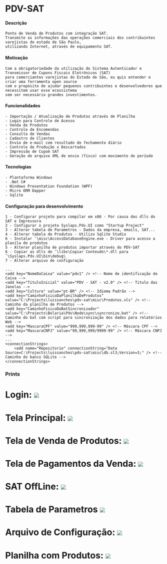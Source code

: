 # PDV-SAT

#### Descrição
```
Ponto de Venda de Produtos com integração SAT.
Transmite as informações das operações comerciais dos contribuintes varejistas do estado de São Paulo,
utilizando Internet, através de equipamento SAT.
```


#### Motivação
```
Com a obrigatoriedade da utilização do Sistema Autenticador e Transmissor de Cupons Fiscais Eletrônicos (SAT)
para comerciantes varejistas do Estado de São, eu quis entender e criar uma ferramenta open source
com o propósito de ajudar pequenos contribuintes e desenvolvedores que necessitem usar esse ecossistema
sem ser necessário grandes investimentos. 
```

#### Funcionalidades
```
- Importação / Atualização de Produtos através de Planilha 
- Login para Controle de Acesso
- Venda de Produtos
- Controle de Encomendas
- Consulta de Vendas
- Cadastro de Clientes
- Envio de e-mail com resultado do fechamento diário
- Controle de Produção x Descartados
- Impressão de Cupom SAT
- Geração de arquivo XML de envio (fisco) com movimento do período
```

#### Tecnologias
```
- Plantaforma Windows 
- .Net C#
- Windows Presentation Foundation (WPF)
- Micro ORM Dapper
- Sqlite
```

#### Configuração para desenvolvimento
	1 - Configurar projeto para compilar em x86 - Por causa das dlls do SAT e Impressora 
	2 - Configurar o projeto Syslaps.Pdv.UI como "Startup Project" 
	3 - Alterar tabela de Parametros - Dados da empresa, emails, SAT...
	4 - Alterar tabela de Produtos - Utilizo Sqlite Studio 
	6 - Instalar ˜\misc\AccessDatabaseEngine.exe - Driver para acesso a planila de produtos
	5 - Alterar planilha de produtos importar através do PDV-SAT
	6 - Copiar as dlls de ˜\libs\Copiar Conteudo\*.dll para ˜\Syslaps.Pdv.UI\bin\debug\  
	7 - Alterar arquivo de configuração
```
...
<add key="NomeDoCaixa" value="pdv1" /> <!-- Nome de identificação do Caixa -->
<add key="TituloInicial" value="PDV - SAT - v2.0" /> <!-- Titulo das Janelas -->
<add key="Cultura" value="pt-BR" /> <!-- Idioma Padrão -->
<add key="CaminhoFisicoDaPlanilhaDeProdutos" value="C:\Projects\luissanches\pdv-sat\misc\Produtos.xls" /> <!-- Caminho da planilha de Produtos -->
<add key="CaminhoFisicoDoBatSincronizador" value="C:\Projects\Bolaria\Pdv\Node\sync\syncronize.bat" /> <!-- Caminho do bat com script para sincronização dos dados para relatórios Web -->
<add key="MascaraCPF" value="999,999,999-99" /> <!-- Máscara CPF -->
<add key="MascaraCNPJ" value="99,999,999/9999-99" /> <!-- Máscara CNPJ -->
...
<connectionStrings>
	<add name="Repositorio" connectionString="Data Source=C:\Projects\luissanches\pdv-sat\misc\db.sl3;Version=3;" /> <!-- Caminho do banco SQLite -->
</connectionStrings>
```

### Prints

Login:
![](https://github.com/luissanches/pdv-sat/blob/master/misc/printscreen/login.png)
=============

Tela Principal:
![](https://github.com/luissanches/pdv-sat/blob/master/misc/printscreen/main.png)
=============

Tela de Venda de Produtos: 
![](https://github.com/luissanches/pdv-sat/blob/master/misc/printscreen/sell.png)
=============

Tela de Pagamentos da Venda:
![](https://github.com/luissanches/pdv-sat/blob/master/misc/printscreen/payment.png)
=============

SAT OffLine:
![](https://github.com/luissanches/pdv-sat/blob/master/misc/printscreen/sat_offline.png)
=============

Tabela de Parametros
![](https://github.com/luissanches/pdv-sat/blob/master/misc/printscreen/parametros.png)
=============

Arquivo de Configuração:
![](https://github.com/luissanches/pdv-sat/blob/master/misc/printscreen/config.png)
=============

Planilha com Produtos:
![](https://github.com/luissanches/pdv-sat/blob/master/misc/printscreen/produtos.png)
=============

